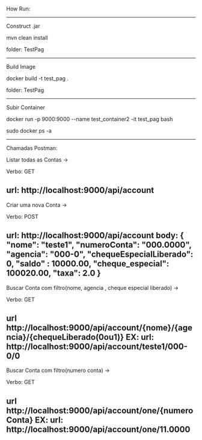How Run:


*********************************************************
Construct .jar

mvn clean install 

folder: TestPag


*********************************************************
Build Image 

docker build -t test_pag .

folder: TestPag


*********************************************************
Subir Container 

docker run -p 9000:9000 --name test_container2 -it test_pag bash 

sudo docker ps -a


*********************************************************
Chamadas Postman:

Listar todas as Contas ->

Verbo: GET

url: http://localhost:9000/api/account
--------------


Criar uma nova Conta ->

Verbo: POST

url: http://localhost:9000/api/account
body:
{
    "nome": "teste1",
    "numeroConta": "000.0000",
    "agencia": "000-0",
    "chequeEspecialLiberado": 0,
    "saldo" : 10000.00,
    "cheque_especial": 100020.00,
    "taxa": 2.0
}
--------------


Buscar Conta com filtro(nome, agencia , cheque especial liberado) -> 

Verbo: GET

url http://localhost:9000/api/account/{nome}/{agencia}/{chequeLiberado(0ou1)}
EX:
url: http://localhost:9000/api/account/teste1/000-0/0
--------------


Buscar Conta com filtro(numero conta) -> 

Verbo: GET

url http://localhost:9000/api/account/one/{numeroConta}
EX:
url: http://localhost:9000/api/account/one/11.0000
--------------
